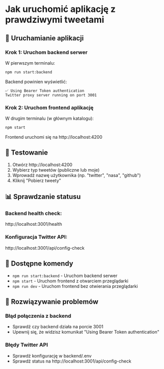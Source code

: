 # Jak uruchomić aplikację z prawdziwymi tweetami

## 🚀 Uruchamianie aplikacji

### Krok 1: Uruchom backend serwer
W pierwszym terminalu:
```bash
npm run start:backend
```

Backend powinien wyświetlić:
```
✅ Using Bearer Token authentication
Twitter proxy server running on port 3001
```

### Krok 2: Uruchom frontend aplikację  
W drugim terminalu (w głównym katalogu):
```bash
npm start
```

Frontend uruchomi się na http://localhost:4200

## 🧪 Testowanie
1. Otwórz http://localhost:4200
2. Wybierz typ tweetów (publiczne lub moje)
3. Wprowadź nazwę użytkownika (np. "twitter", "nasa", "github")
4. Kliknij "Pobierz tweety"

## 📊 Sprawdzanie statusu

### Backend health check:
http://localhost:3001/health

### Konfiguracja Twitter API:
http://localhost:3001/api/config-check

## 🎯 Dostępne komendy

- `npm run start:backend` - Uruchom backend serwer
- `npm start` - Uruchom frontend z otwarciem przeglądarki
- `npm run dev` - Uruchom frontend bez otwierania przeglądarki

## 🔧 Rozwiązywanie problemów

### Błąd połączenia z backend
- Sprawdź czy backend działa na porcie 3001
- Upewnij się, że widzisz komunikat "Using Bearer Token authentication"

### Błędy Twitter API
- Sprawdź konfigurację w backend/.env
- Sprawdź status na http://localhost:3001/api/config-check
